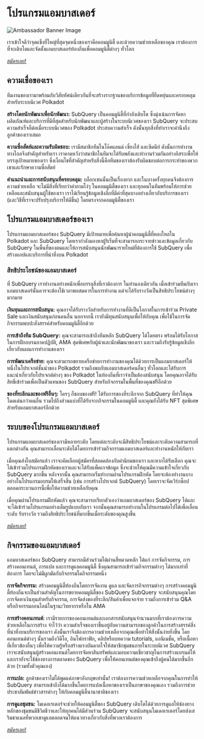 # โปรแกรมแอมบาสเดอร์

![Ambassador Banner Image](/assets/img/ambassador_banner.png)

เราเข้าใจดีว่าจุดแข็งที่ใหญ่ที่สุดจุดหนึ่งของเราคือคอมมูนิตี้ และด้วยความช่วยเหลือของคุณ เราต้องการที่จะเติบโตและจัดตั้งแอมบาสเดอร์ท้องถิ่นเพื่อคอมมูนิตี้ต่างๆ ทั่วโลก

[สมัครเลย!](https://forms.gle/GXBbJ6LDpNfM2v1X6)

## ความเชื่อของเรา

ทีมงานของเรามาพร้อมกับวิสัยทัศน์เดียวกันที่จะสร้างรากฐานของบริการข้อมูลที่ยืดหยุ่นและครอบคลุมสำหรับระบบนิเวศ Polkadot

**สร้างโดยนักพัฒนาเพื่อนักพัฒนา:** SubQuery เป็นคอมมูนิตี้ที่กำลังเติบโต ซึ่งมุ่งเน้นการจัดหาผลิตภัณฑ์และบริการที่ดีที่สุดสำหรับนักพัฒนาและผู้สร้างในระบบนิเวศของเรา SubQuery จะประสบความสำเร็จก็ต่อเมื่อระบบนิเวศของ Polkadot ประสบความสำเร็จ ดังนั้นทุกสิ่งที่ทำเราจะคำนึงถึงลูกค้าของเราเสมอ

**ความซื่อสัตย์และความรับผิดชอบ:** เรามีสมาชิกทีมในโอ๊คแลนด์ เซี่ยงไฮ้ และซิดนีย์ ดังนั้นการทำงานทางไกลจึงสำคัญสำหรับเรา เราคาดหวังว่าสมาชิกในทีมจะได้รับพลังและทำงานร่วมกันอย่างอิสระเพื่อให้บรรลุเป้าหมายของเรา ซึ่งเงื่อนไขที่สำคัญสำหรับสิ่งนี้คือทีมของเราต้องรับผิดชอบต่อการกระทำของพวกเขาและรักษาความซื่อสัตย์

**คำแนะนำและการสนับสนุนที่ครอบคลุม:** บล็อกเชนนั้นเป็นเรื่องยาก และในบางครั้งทุกคนจึงต้องการความช่วยเหลือ จะไม่มีสิ่งที่เรียกว่าคำถามโง่ๆ ในคอมมูนิตี้ของเรา และทุกคนในทีมพร้อมให้การช่วยเหลือและสนับสนุนผู้ใช้ของเรา เราได้เรียนรู้ข้อมูลเชิงลึกที่มีค่าที่สุดบางอย่างเกี่ยวกับบริการของเรา (และวิธีที่เราจะปรับปรุงบริการให้ดีขึ้น) โดยตรงจากคอมมูนิตี้ของเรา

## โปรแกรมแอมบาสเดอร์ของเรา

โปรแกรมแอมบาสเดอร์ของ SubQuery มีเป้าหมายเพื่อค้นหาผู้นำคอมมูนิตี้ที่หลงใหลใน Polkadot และ SubQuery โดยเรากำลังมองหาผู้ริเริ่มที่จะสามารถกระจายข่าวและข้อมูลเกี่ยวกับ SubQuery ในพื้นที่ของตนและให้การสนับสนุนนักพัฒนารายใหม่ที่ต้องการใช้ SubQuery เพื่อสร้างแอปและบริการที่น่าทึ่งบน Polkadot

### สิทธิประโยชน์ของแอมบาสเดอร์

ที่ SubQuery เราทำงานอย่างหนักเพื่อบรรลุสิ่งที่เราต้องการ ในทำนองเดียวกัน เมื่อเข้าร่วมทีมกับเราแอมบาสเดอร์นั้นควรจะต้องใช้เวลาพอสมควรในการทำงาน แต่จะได้รับรางวัลเป็นสิทธิประโยชน์ต่างๆ มากมาย

**เงินทุนและการสนับสนุน:** คุณอาจได้รับรางวัลสำหรับการทำงานที่ดีเป็นโอกาสในการเข้าร่วม Private Sale และเงินสนับสนุนก่อนคนอื่น นอกจากนี้ เรายังมีทุนสนับสนุนเพื่อให้กับคุณ เพื่อใช้ในการจัดกิจกรรมพบปะสังสรรค์สำหรับคอมมูนิตี้อีกด้วย

**การเข้าถึงทีม SubQuery:** คุณจะสามารถเข้าถึงทีมหลัก SubQuery ได้โดยตรง พร้อมได้รับโอกาสในการฝึกอบรมภาคปฏิบัติ, AMA สุดพิเศษกับผู้นำและนักพัฒนาของเรา และรวมถึงรับรู้ข้อมูลเชิงลึกเกี่ยวกับแผนการทำงานของเรา

**การพัฒนาเครือข่าย:** คุณจะสามารถขยายเครือข่ายการทำงานของคุณได้ด้วยการเป็นแอมบาสเดอร์ให้หนึ่งในโปรเจกต์ชั้นนำของ Polkadot รวมถึงพบกับแอมบาสเดอร์คนอื่นๆ ทั่วโลกและได้รับการแนะนำเกี่ยวกับโปรเจกต์ต่างๆ ของ Polkadot ในท้องถิ่นที่เราจำเป็นต้องสนับสนุน โดยคุณอาจได้รับสิทธิ์เข้าร่วมเพื่อเป็นตัวแทนของ SubQuery สำหรับกิจกรรมในพื้นที่ของคุณฟรีอีกด้วย

**ของที่ระลึกและของฟรีอื่นๆ:** ใครๆ ก็ชอบของฟรี! ได้รับการของที่ระลึกจาก SubQuery ที่ทำให้คุณโดดเด่นกว่าคนอื่น รวมไปถึงส่วนแบ่งที่ได้รับจากกิจกรรมในคอมมูนิตี้ และคุณยังได้รับ NFT สุดพิเศษ สำหรับแอมบาสเดอร์อีกด้วย

## ระบบของโปรแกรมแอมบาสเดอร์

โปรแกรมแอมบาสเดอร์ของเรามีหลายระดับ โดยแต่ละระดับจะมีสิทธิประโยชน์และระดับความสามารถที่แตกต่างกัน คุณสามารถเลื่อนระดับได้โดยการเข้าร่วมกิจกรรมแอมบาสเดอร์และทำงานหนักให้กับเรา

เมื่อคุณส่งใบสมัครแล้ว เราจะคัดเลือกผู้สมัครที่สอดคล้องกับค่านิยมของเรา และหากได้รับเลือก คุณจะได้เข้าร่วมโปรแกรมฝึกหัดของเราและจะได้รับแพ็คเกจข้อมูล ซึ่งจะช่วยให้คุณมีความเข้าใจเกี่ยวกับ SubQuery มากขึ้น หลังจากนั้น คุณสามารถเริ่มทำงานผ่านโปรแกรมฝึกหัด โดยจะต้องทำงานบางอย่างในโปรแกรมอบรมให้เสร็จสิ้น (เช่น การสร้างโปรเจกต์ SubQuery) โดยเราจะจัดเวิร์กช็อปตลอดกระบวนการนี้เพื่อให้ความช่วยเหลือกับคุณ

เมื่อคุณผ่านโปรแกรมฝึกหัดแล้ว คุณจะสามารถเรียกตัวเองว่าแอมบาสเดอร์ของ SubQuery ได้และจะได้เข้าร่วมโปรแกรมอย่างเต็มรูปแบบกับเรา จากนั้นคุณสามารถทำงานในโปรแกรมต่อไปได้เพื่อเลื่อนระดับ รับรางวัล รวมถึงสิทธิประโยชน์ที่มากขึ้นเมื่อระดับของคุณสูงขึ้น

[สมัครเลย!](https://forms.gle/GXBbJ6LDpNfM2v1X6)

## กิจกรรมของแอมบาสเดอร์

แอมบาสเดอร์ของ SubQuery สามารถมีส่วนร่วมได้ผ่านสี่หมวดหลัก ได้แก่ การจัดกิจกรรม, การสร้างคอนเทนต์, การแปล และการดูแลคอมมูนิตี้ ซึ่งคุณสามารถเข้าร่วมกิจกรรมต่างๆ ได้มากเท่าที่ต้องการ โดยจะไม่มีผูกมัดกับกิจกรรมใดกิจกรรมหนึ่ง

**การจัดกิจกรรม:** สร้างคอมมูนิตี้ท้องถิ่นโดยการจัดงาน ดูแล และจัดการกิจกรรมต่างๆ การสร้างคอมมูนิตี้ท้องถิ่นจะเป็นส่วนสำคัญในการขยายคอมมูนิตี้ของ SubQuery SubQuery จะสนับสนุนคุณโดยการจัดหาเงินทุนสำหรับกิจกรรม, การจัดส่งของที่ระลึก/สินค้าเพื่อแจกจ่าย รวมถึงการเข้าร่วม Q&A หรือกิจกรรมออนไลน์ในฐานะวิทยากรหรือใน AMA

**การสร้างคอนเทนต์:** เรามีรายการของคอนเทนต์และเอกสารสนับสนุนจำนวนมากที่เราต้องการความช่วยเหลือในการสร้าง จำไว้ว่า ความสำเร็จของเราขึ้นอยู่กับความสามารถของลูกค้าในการสร้างสรรค์สิ่งที่น่าทึ่งบนบริการของเรา ดังนั้นเราจึงต้องการความช่วยเหลือจากคุณเพื่อทำให้สิ่งนั้นง่ายยิ่งขึ้น โดยคอนเทนต์ต่างๆ นั้นรวมถึงวิดีโอ, อินโฟกราฟิก, คลิปหรือบทความ tutorials, แอนิเมชั่น, หรือเนื้อหาที่เกี่ยวข้องอื่นๆ เพื่อให้ความรู้หรือสร้างแรงบันดาลใจให้สมาชิกชุมชนภายในระบบนิเวศ SubQuery เราจะสนับสนุนผู้สร้างคอนเทนต์โดยการจัดหาสินทรัพย์และมอบความเชี่ยวชาญในการสร้างแบรนด์ให้ และเรายังจะใช้ช่องทางการตลาดของ SubQuery เพื่อให้คอนเทนต์ของคุณเข้าถึงผู้คนได้มากขึ้นอีกด้วย (รวมทั้งตัวคุณเอง)

**การแปล:** ลูกค้าของเราไม่ได้พูดแค่ภาษาอังกฤษเท่านั้น! เราต้องการความช่วยเหลือจากคุณในการทำให้ SubQuery สามารถเข้าถึงได้มากขึ้นโดยการแปลเนื้อหาของเราเป็นภาษาของคุณเอง รวมถึงการช่วยประชาสัมพันธ์ข่าวสารต่างๆ ให้กับคอมมูนิตี้นานาชาติของเรา

**การดูแลชุมชน:** โมเดอเรเตอร์จะช่วยให้คอมมูนิตี้ของ SubQuery เติบโตได้ด้วยการดูแลให้ช่องทางหลักของชุมชนมีชีวิตชีวาและให้ทุกคนได้มีส่วนร่วม SubQuery จะสนับสนุนโมเดอเรเตอร์โดยส่งเสริมชาแนลที่พวกเขาดูแลตลอดจนให้แนวทางเกี่ยวกับสิ่งที่พวกเราต้องการ

[สมัครเลย!](https://forms.gle/GXBbJ6LDpNfM2v1X6)